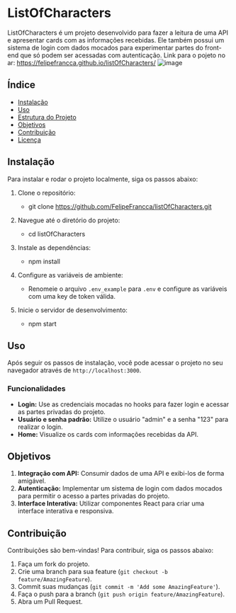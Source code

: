 
# ListOfCharacters

ListOfCharacters é um projeto desenvolvido para fazer a leitura de uma API e apresentar cards com as informações recebidas. Ele também possui um sistema de login com dados mocados para experimentar partes do front-end que só podem ser acessadas com autenticação.
Link para o pojeto no ar: https://felipefrancca.github.io/listOfCharacters/
![image](https://github.com/user-attachments/assets/208b2058-73d9-4a6d-bd24-5d205ff8c3f7)

## Índice

- [Instalação](#instalação)
- [Uso](#uso)
- [Estrutura do Projeto](#estrutura-do-projeto)
- [Objetivos](#objetivos)
- [Contribuição](#contribuição)
- [Licença](#licença)

## Instalação

Para instalar e rodar o projeto localmente, siga os passos abaixo:

1. Clone o repositório:
    - git clone https://github.com/FelipeFrancca/listOfCharacters.git

2. Navegue até o diretório do projeto:
    - cd listOfCharacters

3. Instale as dependências:
    - npm install

4. Configure as variáveis de ambiente:
    - Renomeie o arquivo `.env_example` para `.env` e configure as variáveis com uma key de token válida.

5. Inicie o servidor de desenvolvimento:
    - npm start

## Uso

Após seguir os passos de instalação, você pode acessar o projeto no seu navegador através de `http://localhost:3000`.

### Funcionalidades

- **Login:** Use as credenciais mocadas no hooks para fazer login e acessar as partes privadas do projeto.
- **Usuário e senha padrão:** Utilize o usuário "admin" e a senha "123" para realizar o login.
- **Home:** Visualize os cards com informações recebidas da API.

## Objetivos

1. **Integração com API:** Consumir dados de uma API e exibi-los de forma amigável.
2. **Autenticação:** Implementar um sistema de login com dados mocados para permitir o acesso a partes privadas do projeto.
3. **Interface Interativa:** Utilizar componentes React para criar uma interface interativa e responsiva.

## Contribuição

Contribuições são bem-vindas! Para contribuir, siga os passos abaixo:

1. Faça um fork do projeto.
2. Crie uma branch para sua feature (`git checkout -b feature/AmazingFeature`).
3. Commit suas mudanças (`git commit -m 'Add some AmazingFeature'`).
4. Faça o push para a branch (`git push origin feature/AmazingFeature`).
5. Abra um Pull Request.
